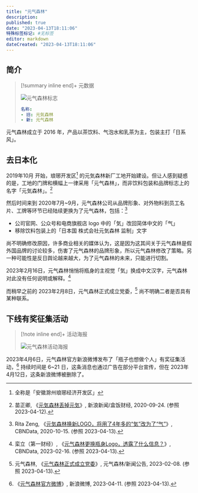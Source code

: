 ```yaml
---
title: "元气森林"
description:
published: true
date: "2023-04-13T18:11:06"
特殊标签标记: #无标签
editor: markdown
dateCreated: "2023-04-13T18:11:06"
---
```


## 简介

> [!summary inline end]+ 元数据
>
> ![元气森林标志](https://s3.tebi.io/ggame/ShareX/company_元气森林_logo.png)
>
> ```YAML
> 名称:
> - 旧: 元気森林
> - 新: 元气森林
> ```

元气森林成立于 2016 年，产品以茶饮料、气泡水和乳茶为主，包装主打「日系风」。

## 去日本化

2019年10月 开始，琅琊开发区[^3411] 的元気森林新厂工地开始建设。但让人感到疑惑的是，工地的门牌和横幅上一律采用「元气森林」，而非饮料包装和品牌标志上的名字「元気森林」。[^JCLqB]

[^JCLqB]: 苗正卿, 《[元気森林丢掉元気](https://archive.is/JCLqB "https://cj.sina.com.cn/articles/view/5885710293/15ed0cfd501900tsy7")》, 新浪新闻/盒饭财经, 2020-09-24. (参照 2023-04-12).

[^3411]: 全称是「安徽滁州琅琊经济开发区」

然后时间来到 2020年7月~9月，元气森林公司从品牌形象、对外物料到员工名片、工牌等环节已经陆续更换为了元气森林，包括：[^100483]

[^100483]: Rita Zeng, 《[元気森林换新LOGO，将用了4年多的“気”改为了“气”](https://web.archive.org/web/20220521164245/https://www.cbndata.com/information/100483)》, CBNData, 2020-10-15. (参照 2023-04-13).

+   公司官网、公众号和电商旗舰店 logo 中的「気」改回简体中文的「气」
+   移除饮料包装上的「日本国 株式会社元気森林 监制」文字

尚不明确修改原因，许多商业相关的媒体认为，这是因为这其间关于元气森林是假外国品牌的讨论较多，伤害了元气森林的品牌形象，所以元气森林修改了策略。另一种可能性是反日舆论越来越大，为了元气森林的未来，只能进行切割。

2023年2月16日，元气森林悄悄将瓶身的主视觉「気」换成中文汉字，元气森林对此没有任何说明或解释。[^267909]

[^267909]: 栾立（第一财经）, 《[元气森林更换瓶身Logo，透露了什么信息？](https://web.archive.org/web/20230413092755/https://www.cbndata.com/information/267909)》, CBNData, 2023-02-16. (参照 2023-04-13).

而稍早之前的 2023年2月8日，元气森林正式成立党委，[^dTFN0] 尚不明确二者是否具有某种联系。

[^dTFN0]: 元气森林, 《[元气森林正式成立党委](https://archive.ph/dTFN0 "https://www.yuanqisenlin.com/news/89")》, 元气森林/新闻公告, 2023-02-08. (参照 2023-04-13).

## 下线有奖征集活动

> [!note inline end]+ 活动海报
>
> ![元气森林活动海报](https://s3.tebi.io/ggame/ShareX/company_元气森林_活动海报.jpeg)

2023年4月6日，元气森林官方新浪微博发布了「瓶子也想做个人」有奖征集活动，[^Ox0LB] 持续时间是 6~21 日，这条消息也通过广告在部分平台宣传，但在 2023年4月12日，这条新浪微博被删除了。

[^Ox0LB]: 《[元气森林官方微博](https://archive.is/Ox0LB#74% "https://weibo.com/genkiforest")》, 新浪微博, 2023-04-11. (参照 2023-04-13).
